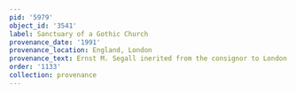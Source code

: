 ```yaml
---
pid: '5979'
object_id: '3541'
label: Sanctuary of a Gothic Church
provenance_date: '1991'
provenance_location: England, London
provenance_text: Ernst M. Segall inerited from the consignor to London auction
order: '1133'
collection: provenance
---
```

